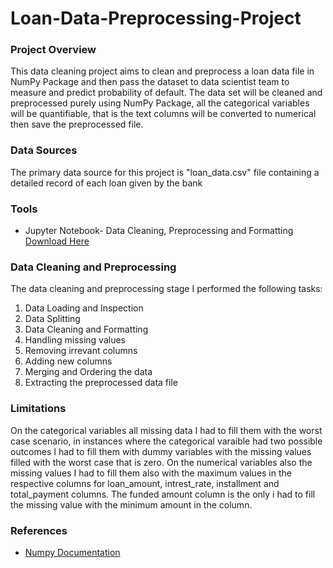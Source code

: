 # Loan-Data-Preprocessing-Project


### Project Overview

This data cleaning project aims to clean and preprocess a loan data file in NumPy Package and then pass the dataset to data scientist team to measure and predict probability of default. The data set will be cleaned and preprocessed purely using NumPy Package, all the categorical variables will be quantifiable, that is the text columns will be converted to numerical then save the preprocessed file.

### Data Sources
The primary data source for this project is "loan_data.csv" file containing a detailed record of each loan given by the bank

### Tools
- Jupyter Notebook- Data Cleaning, Preprocessing and Formatting [Download Here](https://www.anaconda.com/)

### Data Cleaning and Preprocessing
The data cleaning and preprocessing stage I performed the following tasks:
1. Data Loading and Inspection
2. Data Splitting
3. Data Cleaning and Formatting
4. Handling missing values
5. Removing irrevant columns
6. Adding new columns
7. Merging and Ordering the data
8. Extracting the preprocessed data file

### Limitations 
On the categorical variables all missing data I had to fill them with the worst case scenario, in instances where the categorical varaible had two possible outcomes I had to fill them with dummy variables with the missing values filled with the worst case that is zero. On the numerical variables also the missing values I had to fill them also with the maximum values in the respective columns for loan_amount, intrest_rate, installment and total_payment columns. The funded amount column is the only i had to fill the missing value with the minimum amount in the column.

### References
- [Numpy Documentation](https://numpy.org/doc/stable/reference/generated/)
